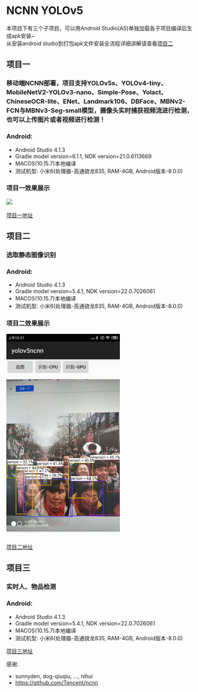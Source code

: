 # NCNN YOLOv5

本项目下有三个子项目，可以用Android Studio(AS)单独加载各子项目编译后生成apk安装~<br>
从安装android studio到打包apk文件安装全流程详细讲解请查看[项目二](ncnn-android-static_img/)

## 项目一

### 移动端NCNN部署，项目支持YOLOv5s、YOLOv4-tiny、MobileNetV2-YOLOv3-nano、Simple-Pose、Yolact、ChineseOCR-lite、ENet、Landmark106、DBFace、MBNv2-FCN与MBNv3-Seg-small模型，摄像头实时捕获视频流进行检测，也可以上传图片或者视频进行检测！

### Android:
- Android Studio 4.1.3
- Gradle model version=6.1.1, NDK version=21.0.6113669
- MACOS(10.15.7)本地编译
- 测试机型: 小米6(处理器-高通骁龙835, RAM-4GB, Android版本-8.0.0)

### 项目一效果展示

<img src="ncnn-android-all_nets/Screenshots/screenrecorder_2021_03_25.gif" width="300">


[项目一地址](ncnn-android-all_nets/)

## 项目二

### 选取静态图像识别

### Android:
- Android Studio 4.1.3
- Gradle model version=5.4.1, NDK version=22.0.7026061
- MACOS(10.15.7)本地编译
- 测试机型: 小米6(处理器-高通骁龙835, RAM-4GB, Android版本-8.0.0)

### 项目二效果展示

<img src="ncnn-android-static_img/images/screenshot2.jpg" width="300">

[项目二地址](ncnn-android-static_img/)

## 项目三

### 实时人、物品检测

### Android:
- Android Studio 4.1.3
- Gradle model version=5.4.1, NDK version=22.0.7026061
- MACOS(10.15.7)本地编译
- 测试机型: 小米6(处理器-高通骁龙835, RAM-4GB, Android版本-8.0.0)


[项目三地址](ncnn-android-real_time/)




感谢:<br/>
- sunnyden, dog-qiuqiu, ..., nihui
- https://github.com/Tencent/ncnn

